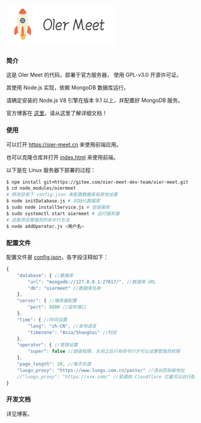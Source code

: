 ![](logo.png)

### 简介

这是 OIer Meet 的代码，部署于官方服务器， 使用 GPL-v3.0 开源许可证。

其使用 Node.js 实现，依赖 MongoDB 数据库运行。

请确定安装的 Node.js V8 引擎在版本 9.1 以上，并配置好 MongoDB 服务。

官方博客在 [这里](https://oier-meet-dev-team.gitee.io/oier-meet/)，请从这里了解详细文档！

### 使用

可以打开 https://oier-meet.cn 来使用前端应用。

也可以克隆仓库并打开 [index.html](web/index.html) 来使用前端。

以下是在 Linux 服务器下部署的过程：

```bash
$ npm install git+https://gitee.com/oier-meet-dev-team/oier-meet.git
$ cd node_modules/oiermeet
# 修改目录下 config.json 来配置数据库和其他设置
$ node initDatabase.js # 初始化数据库
$ sudo node installService.js # 安装服务
$ sudo systemctl start oiermeet # 运行服务器
# 这是添加管理员的命令行方法
$ node addOperator.js <用户名>
```

### 配置文件

配置文件是 [config.json](server/config.json)，各字段注释如下：

```js
{
    "database": { //数据库
        "url": "mongodb://127.0.0.1:27017/", //数据库 URL
        "db": "oiermeet" //数据库名称
    },
    "server": { //服务器配置
        "port": 8080 //监听端口
    },
    "time": { //时间设置
        "lang": "zh-CN", //本地语言
        "timezone": "Asia/Shanghai" //时区
    },
    "operator": { //管理设置
        "super": false //超级权限，关闭之后只有命令行才可以设置管理员权限
    },
    "page_length": 20, //每页长度
    "luogu_proxy": "https://www.luogu.com.cn/paste/" //洛谷剪贴板地址
    //"luogu_proxy": "https://xxx.com/" //若遇到 Cloudflare 拦截可以自行配置反向代理
}
```

### 开发文档

详见博客。